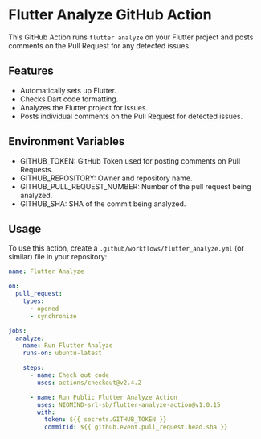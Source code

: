 # Flutter Analyze GitHub Action

This GitHub Action runs `flutter analyze` on your Flutter project and posts comments on the Pull Request for any detected issues.

## Features

- Automatically sets up Flutter.
- Checks Dart code formatting.
- Analyzes the Flutter project for issues.
- Posts individual comments on the Pull Request for detected issues.

## Environment Variables

- GITHUB_TOKEN: GitHub Token used for posting comments on Pull Requests.
- GITHUB_REPOSITORY: Owner and repository name.
- GITHUB_PULL_REQUEST_NUMBER: Number of the pull request being analyzed.
- GITHUB_SHA: SHA of the commit being analyzed.

## Usage

To use this action, create a `.github/workflows/flutter_analyze.yml` (or similar) file in your repository:

```yaml
name: Flutter Analyze

on:
  pull_request:
    types:
      - opened
      - synchronize

jobs:
  analyze:
    name: Run Flutter Analyze
    runs-on: ubuntu-latest

    steps:
      - name: Check out code
        uses: actions/checkout@v2.4.2

      - name: Run Public Flutter Analyze Action
        uses: NIOMIND-srl-sb/flutter-analyze-action@v1.0.15
        with:
          token: ${{ secrets.GITHUB_TOKEN }}
          commitId: ${{ github.event.pull_request.head.sha }}
```
